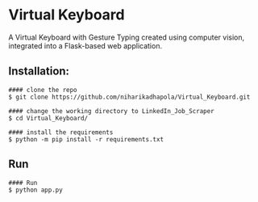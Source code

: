 # Virtual Keyboard
A Virtual Keyboard with Gesture Typing created using computer vision, integrated into a Flask-based web application.

## Installation:
```
#### clone the repo
$ git clone https://github.com/niharikadhapola/Virtual_Keyboard.git

#### change the working directory to LinkedIn_Job_Scraper
$ cd Virtual_Keyboard/

#### install the requirements
$ python -m pip install -r requirements.txt
```
## Run
```
#### Run
$ python app.py
```
